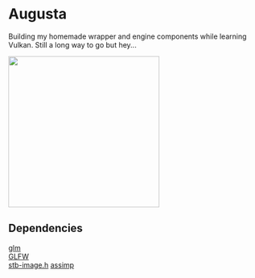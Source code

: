 # Augusta

Building my homemade wrapper and engine components while learning Vulkan.
Still a long way to go but hey... 

<img src="https://i.imgflip.com/4fv6ay.jpg" width="300">

## Dependencies 

[glm](https://github.com/g-truc/glm)  
[GLFW](https://github.com/glfw/glfw)  
[stb-image.h](https://github.com/nothings/stb/blob/master/stb_image.h)
[assimp](https://github.com/assimp/assimp)